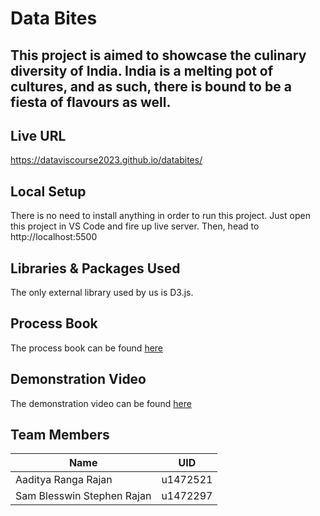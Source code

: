# Data Bites
## This project is aimed to showcase the culinary diversity of India. India is a melting pot of cultures, and as such, there is bound to be a fiesta of flavours as well.
## Live URL
https://dataviscourse2023.github.io/databites/
## Local Setup
There is no need to install anything in order to run this project. Just open this project in VS Code and fire up live server. Then, head to http://localhost:5500
## Libraries & Packages Used
The only external library used by us is D3.js.
## Process Book
The process book can be found [here](https://github.com/dataviscourse2023/databites/blob/main/Process_Book__Data_Bites-2.pdf)
## Demonstration Video
The demonstration video can be found [here](https://www.youtube.com/watch?v=LdcE6np2TZg)
## Team Members
| Name                       |    UID   |
| -------------------------- | -------- |
| Aaditya Ranga Rajan        | u1472521 |
| Sam Blesswin Stephen Rajan | u1472297 |

